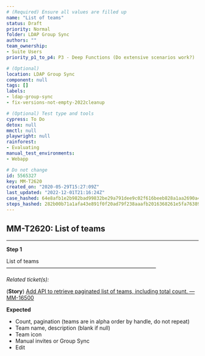 ```yaml
---
# (Required) Ensure all values are filled up
name: "List of teams"
status: Draft
priority: Normal
folder: LDAP Group Sync
authors: ""
team_ownership: 
- Suite Users
priority_p1_to_p4: P3 - Deep Functions (Do extensive scenarios work?)

# (Optional)
location: LDAP Group Sync
component: null
tags: []
labels: 
- ldap-group-sync
- fix-versions-not-empty-2022cleanup

# (Optional) Test type and tools
cypress: To Do
detox: null
mmctl: null
playwright: null
rainforest: 
- Evaluating
manual_test_environments: 
- Webapp

# Do not change
id: 5565327
key: MM-T2620
created_on: "2020-05-29T15:27:09Z"
last_updated: "2022-12-01T21:16:24Z"
case_hashed: 64e8afb1e2b982bad99832be29a791dee9c02f616beeb828a1aa2690a47b2373510f97037f8e7c0da56b2c00bf40511d
steps_hashed: 282b00b71a1afa43e891f0f20ad79f238aaafb2016368261e5fa76389df08a55ee3825624715c6fab389a9fa38c1df73
---
```


<!-- (Auto-generated) Based on frontmatter's "key" and "name" -->

## MM-T2620: List of teams

---

**Step 1**

List of teams\
————————————————————————————

_Related ticket(s):_

(**Story**) [Add API to retrieve paginated list of teams, including total count. — MM-16500](https://mattermost.atlassian.net/browse/MM-16500)

**Expected**

- Count, pagination (teams are in alpha order by handle, do not repeat)
- Team name, description (blank if null)
- Team icon
- Manual invites or Group Sync
- Edit
